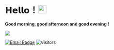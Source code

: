 # 𝗛𝗲𝗹𝗹𝗼！<img src="https://user-images.githubusercontent.com/5679180/79618120-0daffb80-80be-11ea-819e-d2b0fa904d07.gif" width="27px"> 

**Good morning, good afternoon and good evening !**

<img src="https://github-readme-stats.vercel.app/api?username=sonosole&show_icons=true&hide_border=true">

[![Email Badge](https://img.shields.io/badge/-Email-c14438?style=flat&logo=Gmail&logoColor=white&link=mailto:sonosole@163.com)](mailto:sonosole@163.com) ![Visitors](https://visitor-badge.laobi.icu/badge?page_id=sole)

